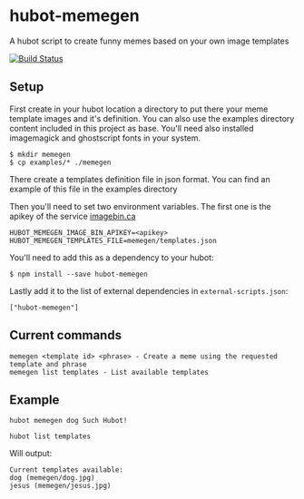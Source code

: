 # hubot-memegen

A hubot script to create funny memes based on your own image templates

[![Build Status](https://api.travis-ci.org/basoko/hubot-memegen.png?branch=master)](https://travis-ci.org/basoko/hubot-memegen)

## Setup

First create in your hubot location a directory to put there your meme template images and it's definition. You can also use the examples directory content included in this project as base.
You'll need also installed imagemagick and ghostscript fonts in your system.

    $ mkdir memegen
    $ cp examples/* ./memegen

There create a templates definition file in json format. You can find an example of this file in the examples directory

Then you'll need to set two environment variables. The first one is the apikey of the service [imagebin.ca](http://imagebin.ca)

    HUBOT_MEMEGEN_IMAGE_BIN_APIKEY=<apikey>
    HUBOT_MEMEGEN_TEMPLATES_FILE=memegen/templates.json


You'll need to add this as a dependency to your hubot:

    $ npm install --save hubot-memegen

Lastly add it to the list of external dependencies in `external-scripts.json`:

    ["hubot-memegen"]

## Current commands

    memegen <template id> <phrase> - Create a meme using the requested template and phrase
    memegen list templates - List available templates

## Example
    hubot memegen dog Such Hubot!

    hubot list templates
Will output:

    Current templates available:
    dog (memegen/dog.jpg)
    jesus (memegen/jesus.jpg)
